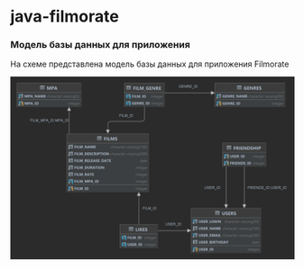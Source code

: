 # java-filmorate
### Модель базы данных для приложения

На схеме представлена модель базы данных для приложения Filmorate

![Data base scheme](./FilmorateDataBaseModel.png)